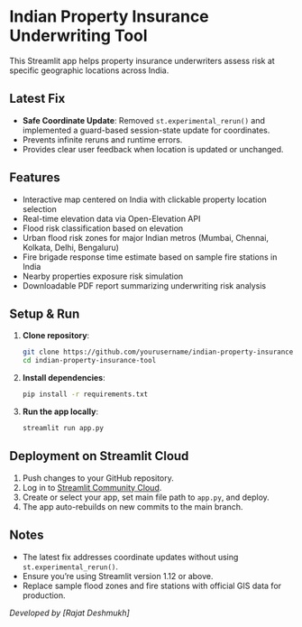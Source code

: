 # Indian Property Insurance Underwriting Tool

This Streamlit app helps property insurance underwriters assess risk at specific geographic locations across India.

## Latest Fix

* **Safe Coordinate Update**: Removed `st.experimental_rerun()` and implemented a guard-based session-state update for coordinates.
* Prevents infinite reruns and runtime errors.
* Provides clear user feedback when location is updated or unchanged.

## Features

* Interactive map centered on India with clickable property location selection
* Real-time elevation data via Open-Elevation API
* Flood risk classification based on elevation
* Urban flood risk zones for major Indian metros (Mumbai, Chennai, Kolkata, Delhi, Bengaluru)
* Fire brigade response time estimate based on sample fire stations in India
* Nearby properties exposure risk simulation
* Downloadable PDF report summarizing underwriting risk analysis

## Setup & Run

1. **Clone repository**:

   ```bash
   git clone https://github.com/yourusername/indian-property-insurance-tool.git
   cd indian-property-insurance-tool
   ```

2. **Install dependencies**:

   ```bash
   pip install -r requirements.txt
   ```

3. **Run the app locally**:

   ```bash
   streamlit run app.py
   ```

## Deployment on Streamlit Cloud

1. Push changes to your GitHub repository.
2. Log in to [Streamlit Community Cloud](https://streamlit.io/cloud).
3. Create or select your app, set main file path to `app.py`, and deploy.
4. The app auto-rebuilds on new commits to the main branch.

## Notes

* The latest fix addresses coordinate updates without using `st.experimental_rerun()`.
* Ensure you’re using Streamlit version 1.12 or above.
* Replace sample flood zones and fire stations with official GIS data for production.

*Developed by \[Rajat Deshmukh]*

